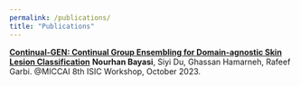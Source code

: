 ```yaml
---
permalink: /publications/
title: "Publications"
---
```


**[Continual-GEN: Continual Group Ensembling for Domain-agnostic Skin Lesion Classification](https://workshop2023.isic-archive.com/paper_bayasi.pdf)**
**Nourhan Bayasi**, Siyi Du, Ghassan Hamarneh, Rafeef Garbi.
@MICCAI 8th ISIC Workshop, October 2023.
